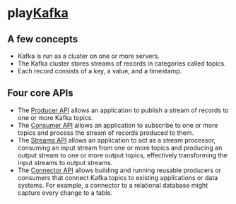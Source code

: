 # play[Kafka](http://kafka.apache.org/)


## A few concepts
- Kafka is run as a cluster on one or more servers.
- The Kafka cluster stores streams of records in categories called topics.
- Each record consists of a key, a value, and a timestamp.

## Four core APIs
- The [Producer API](http://kafka.apache.org/documentation.html#producerapi) allows an application to publish a stream of records to one or more Kafka topics.
- The [Consumer API](http://kafka.apache.org/documentation.html#consumerapi) allows an application to subscribe to one or more topics and process the stream of records produced to them.
- The [Streams API](http://kafka.apache.org/documentation/streams) allows an application to act as a stream processor, consuming an input stream from one or more topics and producing an output stream to one or more output topics, effectively transforming the input streams to output streams.
- The [Connector API](http://kafka.apache.org/documentation.html#connect) allows building and running reusable producers or consumers that connect Kafka topics to existing applications or data systems. For example, a connector to a relational database might capture every change to a table.

